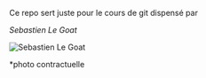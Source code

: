 Ce repo sert juste pour le cours de git dispensé par 

*Sebastien Le Goat*

![Sebastien Le Goat](https://static.choualbox.com/Img/20130303201729A.jpg)





*photo contractuelle